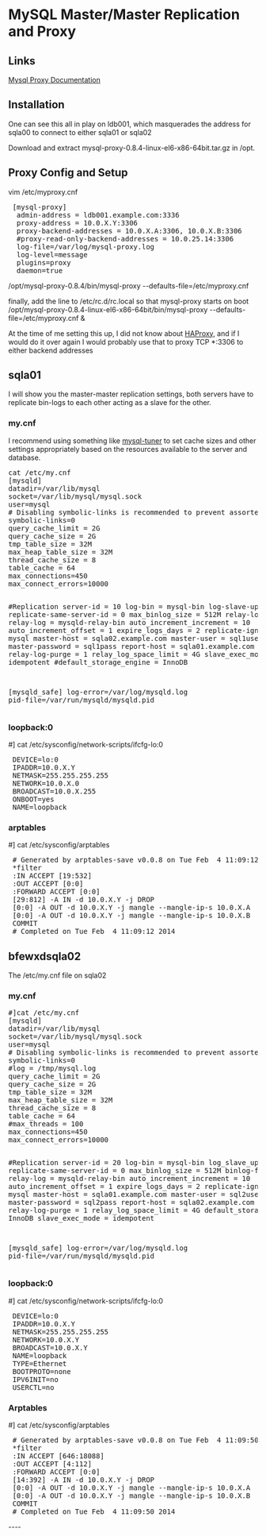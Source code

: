 <h1>MySQL Master/Master Replication and Proxy</h1>


<h2>Links</h2>

<a href=http://dev.mysql.com/doc/refman/5.6/en/mysql-proxy-configuration.html#option_mysql-proxy_proxy-backend-addresses>Mysql Proxy Documentation</a>

<h2>Installation</h2>
One can see this all in play on ldb001, which masquerades the address for sqla00 to connect to either sqla01 or sqla02

 Download and extract mysql-proxy-0.8.4-linux-el6-x86-64bit.tar.gz in /opt.

<h2>Proxy Config and Setup</h2>

 vim /etc/myproxy.cnf
 <pre>
 [mysql-proxy]
  admin-address = ldb001.example.com:3336
  proxy-address = 10.0.X.Y:3306
  proxy-backend-addresses = 10.0.X.A:3306, 10.0.X.B:3306
  #proxy-read-only-backend-addresses = 10.0.25.14:3306
  log-file=/var/log/mysql-proxy.log
  log-level=message
  plugins=proxy
  daemon=true
</pre>
  /opt/mysql-proxy-0.8.4/bin/mysql-proxy --defaults-file=/etc/myproxy.cnf

finally, add the line to /etc/rc.d/rc.local so that mysql-proxy starts on boot 
  /opt/mysql-proxy-0.8.4-linux-el6-x86-64bit/bin/mysql-proxy --defaults-file=/etc/myproxy.cnf &
  
At the time of me setting this up, I did not know about <a href=https://github.com/twstewart42/notes-wiki/tree/master/HAProxy>HAProxy</a>, and if I would do it over again I would probably use that to proxy TCP *:3306 to either backend addresses

<h2>sqla01</h2>
I will show you the master-master replication settings, both servers have to replicate bin-logs to each other acting as a slave for the other.

<h3>my.cnf</h3>
I recommend using something like <a href=http://mysqltuner.com/>mysql-tuner</a> to set cache sizes and other settings appropriately based on the resources available to the server and database.
<pre>
cat /etc/my.cnf
[mysqld]
datadir=/var/lib/mysql
socket=/var/lib/mysql/mysql.sock
user=mysql
# Disabling symbolic-links is recommended to prevent assorted security risks
symbolic-links=0
query_cache_limit = 2G
query_cache_size = 2G
tmp_table_size = 32M
max_heap_table_size = 32M
thread_cache_size = 8
table_cache = 64
max_connections=450
max_connect_errors=10000


#Replication
server-id                               = 10
log-bin                                 = mysql-bin
log-slave-updates                       = 0
replicate-same-server-id                = 0
max_binlog_size                         = 512M
relay-log                               = row
relay-log                               = mysqld-relay-bin
auto_increment_increment                = 10
auto_increment_offset                   = 1
expire_logs_days                        = 2
replicate-ignore-db                     = mysql
master-host                             = sqla02.example.com
master-user                             = sql1user
master-password                         = sql1pass
report-host                             = sqla01.example.com
relay-log-purge                         = 1
relay_log_space_limit                   = 4G
slave_exec_mode                         = idempotent
#default_storage_engine                 = InnoDB

[mysqld_safe]
log-error=/var/log/mysqld.log
pid-file=/var/run/mysqld/mysqld.pid
</pre>

<h3>loopback:0</h3>
 #] cat /etc/sysconfig/network-scripts/ifcfg-lo:0
 <pre>
 DEVICE=lo:0
 IPADDR=10.0.X.Y
 NETMASK=255.255.255.255
 NETWORK=10.0.X.0
 BROADCAST=10.0.X.255
 ONBOOT=yes
 NAME=loopback
</pre>

<h3>arptables</h3>
 #] cat /etc/sysconfig/arptables
 <pre>
 # Generated by arptables-save v0.0.8 on Tue Feb  4 11:09:12 2014
 *filter
 :IN ACCEPT [19:532]
 :OUT ACCEPT [0:0]
 :FORWARD ACCEPT [0:0]
 [29:812] -A IN -d 10.0.X.Y -j DROP
 [0:0] -A OUT -d 10.0.X.Y -j mangle --mangle-ip-s 10.0.X.A
 [0:0] -A OUT -d 10.0.X.Y -j mangle --mangle-ip-s 10.0.X.B
 COMMIT
 # Completed on Tue Feb  4 11:09:12 2014
</pre>
<h2>bfewxdsqla02</h2>
The /etc/my.cnf file on sqla02

<h3>my.cnf</h3>
<pre>
#]cat /etc/my.cnf
[mysqld]
datadir=/var/lib/mysql
socket=/var/lib/mysql/mysql.sock
user=mysql
# Disabling symbolic-links is recommended to prevent assorted security risks
symbolic-links=0
#log = /tmp/mysql.log
query_cache_limit = 2G
query_cache_size = 2G
tmp_table_size = 32M
max_heap_table_size = 32M
thread_cache_size = 8
table_cache = 64
#max_threads = 100
max_connections=450
max_connect_errors=10000

#Replication
server-id                               = 20
log-bin                                 = mysql-bin
log_slave_updates                       = 0
replicate-same-server-id                = 0
max_binlog_size                         = 512M
binlog-format                           = row
relay-log                               = mysqld-relay-bin
auto_increment_increment                = 10
auto_increment_offset                   = 1
expire_logs_days                        = 2
replicate-ignore-db                     = mysql
master-host                             = sqla01.example.com
master-user                             = sql2user
master-password                         = sql2pass
report-host                             = sqla02.example.com
relay-log-purge                         = 1
relay_log_space_limit                   = 4G
default_storage_engine                  = InnoDB
slave_exec_mode                         = idempotent

[mysqld_safe]
log-error=/var/log/mysqld.log
pid-file=/var/run/mysqld/mysqld.pid
</pre>

<h3>loopback:0</h3>
 #] cat /etc/sysconfig/network-scripts/ifcfg-lo:0
 <pre>
 DEVICE=lo:0
 IPADDR=10.0.X.Y
 NETMASK=255.255.255.255
 NETWORK=10.0.X.Y
 BROADCAST=10.0.X.Y
 NAME=loopback
 TYPE=Ethernet
 BOOTPROTO=none
 IPV6INIT=no
 USERCTL=no
</pre>
<h3>Arptables</h3>
 #] cat /etc/sysconfig/arptables
 <pre>
 # Generated by arptables-save v0.0.8 on Tue Feb  4 11:09:50 2014
 *filter
 :IN ACCEPT [646:18088]
 :OUT ACCEPT [4:112]
 :FORWARD ACCEPT [0:0]
 [14:392] -A IN -d 10.0.X.Y -j DROP
 [0:0] -A OUT -d 10.0.X.Y -j mangle --mangle-ip-s 10.0.X.A
 [0:0] -A OUT -d 10.0.X.Y -j mangle --mangle-ip-s 10.0.X.B
 COMMIT
 # Completed on Tue Feb  4 11:09:50 2014
</pre>
----

